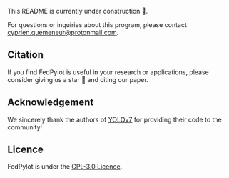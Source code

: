 This README is currently under construction 🚧.

For questions or inquiries about this program, please contact
[cyprien.quemeneur@protonmail.com](mailto:cyprien.quemeneur@protonmail.com).

## Citation
If you find FedPylot is useful in your research or applications, please consider giving us a star 🌟 and citing our
paper.

## Acknowledgement
We sincerely thank the authors of [YOLOv7](https://github.com/WongKinYiu/yolov7) for providing their code to
the community!

## Licence
FedPylot is under the [GPL-3.0 Licence](./LICENSE).